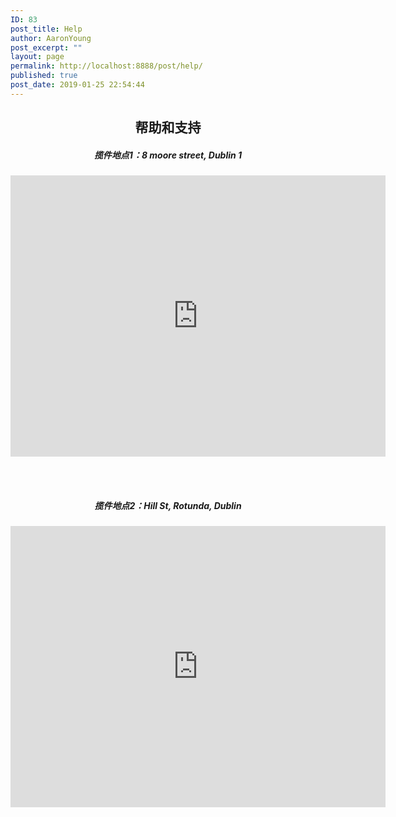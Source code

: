 ```yaml
---
ID: 83
post_title: Help
author: AaronYoung
post_excerpt: ""
layout: page
permalink: http://localhost:8888/post/help/
published: true
post_date: 2019-01-25 22:54:44
---
```

<div id="pl-83"  class="panel-layout" ><div id="pg-83-0"  class="panel-grid panel-no-style"  data-style="{&quot;background_image_attachment&quot;:false,&quot;background_display&quot;:&quot;tile&quot;,&quot;cell_alignment&quot;:&quot;flex-start&quot;}"  data-ratio="1"  data-ratio-direction="right" ><div id="pgc-83-0-0"  class="panel-grid-cell"  data-weight="1" ><div id="panel-83-0-0-0" class="so-panel widget widget_sow-editor panel-first-child panel-last-child" data-index="0" data-style="{&quot;background_image_attachment&quot;:false,&quot;background_display&quot;:&quot;tile&quot;,&quot;animation_once&quot;:&quot;&quot;}" ><div class="so-widget-sow-editor so-widget-sow-editor-base">
<div class="siteorigin-widget-tinymce textwidget">
	<h2 style="text-align: center;">帮助和支持</h2>

<h5 style="text-align: center;">揽件地点1：8 moore street, Dublin 1</h5>
<div style="text-align: center;"><iframe src="https://www.google.com/maps/embed?pb=!1m18!1m12!1m3!1d2381.6139340784785!2d-6.26392326643215!3d53.35016677444958!2m3!1f0!2f0!3f0!3m2!1i1024!2i768!4f13.1!3m3!1m2!1s0x48670e84085c8819%3A0x96a2c5f3e06afb0c!2s8+Moore+St%2C+North+City%2C+Dublin+1%2C+D01+X439!5e0!3m2!1sen!2sie!4v1555368379795!5m2!1sen!2sie" width="600" height="450" frameborder="0" style="border:0" allowfullscreen></iframe></div>


<br /><br />
<h5 style="text-align: center;">揽件地点2：Hill St, Rotunda, Dublin</h5>
<div style="text-align: center;"><iframe src="https://www.google.com/maps/embed?pb=!1m18!1m12!1m3!1d292.8292897393464!2d-6.259567532164872!3d53.354341534157676!2m3!1f0!2f0!3f0!3m2!1i1024!2i768!4f13.1!3m3!1m2!1s0x48670e87a55edd15%3A0xe1f53e6018e201b5!2z5b6u5ZWG6LaF5biC!5e0!3m2!1sen!2sie!4v1555368799606!5m2!1sen!2sie" width="600" height="450" frameborder="0" style="border:0" allowfullscreen></iframe></div></div>
</div></div></div></div></div>